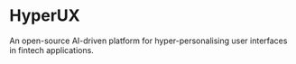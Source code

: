 # HyperUX
An open-source AI-driven platform for hyper-personalising user interfaces in fintech applications.

